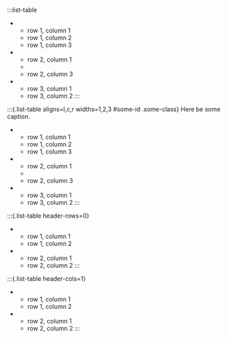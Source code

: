 :::list-table
   * - row 1, column 1
     - row 1, column 2
     - row 1, column 3

   * - row 2, column 1
     -
     - row 2, column 3

   * - row 3, column 1
     - row 3, column 2
:::

:::{.list-table aligns=l,c,r widths=1,2,3 #some-id .some-class}
   Here be some caption.

   * - row 1, column 1
     - row 1, column 2
     - row 1, column 3

   * - row 2, column 1
     -
     - row 2, column 3

   * - row 3, column 1
     - row 3, column 2
:::

:::{.list-table header-rows=0}
   * - row 1, column 1
     - row 1, column 2

   * - row 2, column 1
     - row 2, column 2
:::

:::{.list-table header-cols=1}
   * - row 1, column 1
     - row 1, column 2

   * - row 2, column 1
     - row 2, column 2
:::
